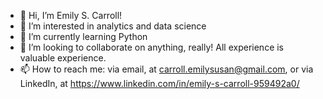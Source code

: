 - 👋 Hi, I’m Emily S. Carroll!
- 👀 I’m interested in analytics and data science
- 🌱 I’m currently learning Python 
- 💞️ I’m looking to collaborate on anything, really! All experience is valuable experience. 
- 📫 How to reach me: via email, at carroll.emilysusan@gmail.com, or via LinkedIn, at https://www.linkedin.com/in/emily-s-carroll-959492a0/

<!---
emilyscarroll/emilyscarroll is a ✨ special ✨ repository because its `README.md` (this file) appears on your GitHub profile.
You can click the Preview link to take a look at your changes.
--->
